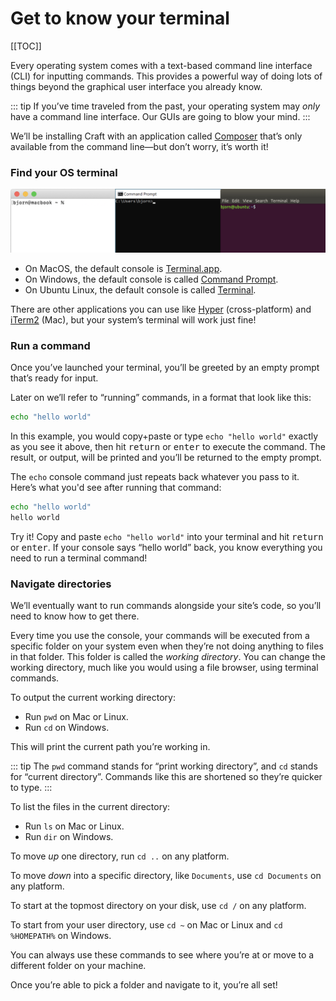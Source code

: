 # Get to know your terminal

[[TOC]]

Every operating system comes with a text-based command line interface (CLI) for inputting commands. This provides a powerful way of doing lots of things beyond the graphical user interface you already know.

::: tip
If you’ve time traveled from the past, your operating system may _only_ have a command line interface. Our GUIs are going to blow your mind.
:::

We’ll be installing Craft with an application called [Composer](https://getcomposer.org/) that’s only available from the command line—but don’t worry, it’s worth it!

### Find your OS terminal

![](../../images/tutorial-os-terminal.png)

- On MacOS, the default console is [Terminal.app](https://support.apple.com/guide/terminal/welcome/mac).
- On Windows, the default console is called [Command Prompt](https://www.lifewire.com/command-prompt-2625840).
- On Ubuntu Linux, the default console is called [Terminal](https://ubuntu.com/tutorials/command-line-for-beginners).

There are other applications you can use like [Hyper](https://hyper.is/) (cross-platform) and [iTerm2](https://www.iterm2.com/) (Mac), but your system’s terminal will work just fine!

### Run a command

Once you’ve launched your terminal, you’ll be greeted by an empty prompt that’s ready for input.

Later on we’ll refer to “running” commands, in a format that look like this:

```bash
echo "hello world"
```

In this example, you would copy+paste or type `echo "hello world"` exactly as you see it above, then hit <kbd>return</kbd> or <kbd>enter</kbd> to execute the command. The result, or output, will be printed and you’ll be returned to the empty prompt.

The `echo` console command just repeats back whatever you pass to it. Here’s what you'd see after running that command:

```bash
echo "hello world"
hello world
```

Try it! Copy and paste `echo "hello world"` into your terminal and hit <kbd>return</kbd> or <kbd>enter</kbd>. If your console says “hello world” back, you know everything you need to run a terminal command!

### Navigate directories

We’ll eventually want to run commands alongside your site’s code, so you’ll need to know how to get there.

Every time you use the console, your commands will be executed from a specific folder on your system even when they’re not doing anything to files in that folder. This folder is called the _working directory_. You can change the working directory, much like you would using a file browser, using terminal commands.

To output the current working directory:

- Run `pwd` on Mac or Linux.
- Run `cd` on Windows.

This will print the current path you’re working in.

::: tip
The `pwd` command stands for “print working directory”, and `cd` stands for “current directory”. Commands like this are shortened so they’re quicker to type.
:::

To list the files in the current directory:

- Run `ls` on Mac or Linux.
- Run `dir` on Windows.

To move _up_ one directory, run `cd ..` on any platform.

To move _down_ into a specific directory, like `Documents`, use `cd Documents` on any platform.

To start at the topmost directory on your disk, use `cd /` on any platform.

To start from your user directory, use `cd ~` on Mac or Linux and `cd %HOMEPATH%` on Windows.

You can always use these commands to see where you’re at or move to a different folder on your machine.

Once you’re able to pick a folder and navigate to it, you’re all set!
